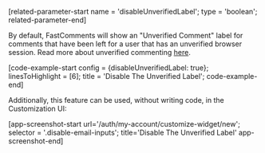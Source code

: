 [related-parameter-start name = 'disableUnverifiedLabel'; type = 'boolean'; related-parameter-end]

By default, FastComments will show an "Unverified Comment" label for comments that have been left for a user that
has an unverified browser session. Read more about unverified commenting [here](https://docs.fastcomments.com/guide-comment-vote-verification.html).

[code-example-start config = {disableUnverifiedLabel: true}; linesToHighlight = [6]; title = 'Disable The Unverified Label'; code-example-end]

Additionally, this feature can be used, without writing code, in the Customization UI:

[app-screenshot-start url='/auth/my-account/customize-widget/new'; selector = '.disable-email-inputs'; title='Disable The Unverified Label' app-screenshot-end]
